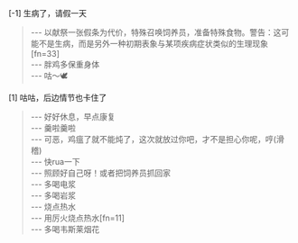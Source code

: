 
[-1] 生病了，请假一天
>--- 以献祭一张假条为代价，特殊召唤饲养员，准备特殊食物。警告：这可能不是生病，而是另外一种初期表象与某项疾病症状类似的生理现象[fn=33]<br>
>--- 胖鸡多保重身体<br>
>--- 咕～🕊️<br>

[1] 咕咕，后边情节也卡住了
>--- 好好休息，早点康复<br>
>--- 羹啦羹啦<br>
>--- 可恶，鸡瘟了就不能炖了，这次就放过你吧，才不是担心你呢，哼(滑稽)<br>
>--- 快rua一下<br>
>--- 照顾好自己呀！或者把饲养员抓回家<br>
>--- 多喝电浆<br>
>--- 多喝岩浆<br>
>--- 烧点热水<br>
>--- 用厉火烧点热水[fn=11]<br>
>--- 多喝韦斯莱烟花<br>
